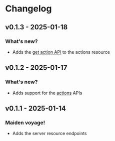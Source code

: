 # Changelog

## v0.1.3 - 2025-01-18

### What's new?

- Adds the [get action API](https://docs.hetzner.cloud/#actions-get-an-action) to the actions resource

## v0.1.2 - 2025-01-17

### What's new?

- Adds support for the [actions](https://docs.hetzner.cloud/#actions) APIs

## v0.1.1 - 2025-01-14

### Maiden voyage!

- Adds the server resource endpoints
